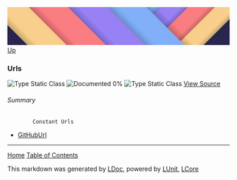 ![](../Content/LDoc-banner-small.png "")
[Up](../LDoc.md)

### Urls
![Type Static Class](http://b.repl.ca/v1/Type-Static%20Class-lightgrey.png "") ![Documented 0%](http://b.repl.ca/v1/Documented-0%25-red.png "")
![Type Static Class](http://b.repl.ca/v1/Type-Static%20Class-lightgrey.png "")
[View Source](../LDoc.cs#L12)

###### Summary

            Constant Urls
            
 - [GitHubUrl](Urls_GitHubUrl.md)



---

[Home](../../README.md) [Table of Contents](../../TableOfContents.md)

This markdown was generated by [LDoc](https://github.com/CodeSingularity/LDoc), powered by [LUnit](https://github.com/CodeSingularity/LUnit), [LCore](https://github.com/CodeSingularity/LCore)
